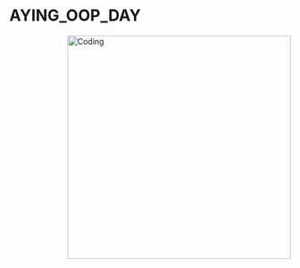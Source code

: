 # AYING_OOP_DAY

<img align="right" alt="Coding" width="400" src="https://cdn.dribbble.com/users/1162077/screenshots/3848914/programmer.gif">
